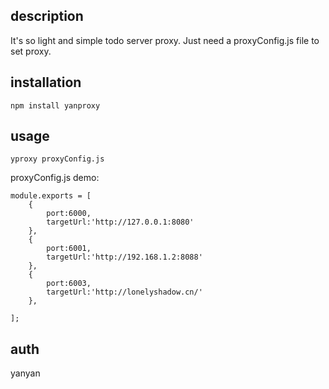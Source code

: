 
## description

It's so light and simple todo server proxy. Just need a proxyConfig.js file to set proxy.
## installation

```$xslt
npm install yanproxy
```

## usage

```$xslt
yproxy proxyConfig.js
```
proxyConfig.js demo:
```$xslt
module.exports = [
    {
        port:6000,
        targetUrl:'http://127.0.0.1:8080'
    },
    {
        port:6001,
        targetUrl:'http://192.168.1.2:8088'
    },
    {
        port:6003,
        targetUrl:'http://lonelyshadow.cn/'
    },

];
```

## auth

yanyan